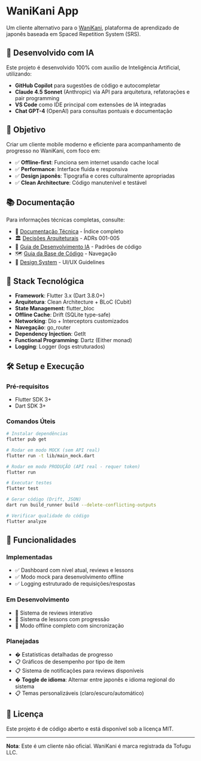 # WaniKani App

Um cliente alternativo para o [WaniKani](https://www.wanikani.com/), plataforma de aprendizado de japonês baseada em Spaced Repetition System (SRS).

## 🤖 Desenvolvido com IA

Este projeto é desenvolvido 100% com auxílio de Inteligência Artificial, utilizando:
- **GitHub Copilot** para sugestões de código e autocompletar
- **Claude 4.5 Sonnet** (Anthropic) via API para arquitetura, refatorações e pair programming
- **VS Code** como IDE principal com extensões de IA integradas
- **Chat GPT-4** (OpenAI) para consultas pontuais e documentação

## 🎯 Objetivo

Criar um cliente mobile moderno e eficiente para acompanhamento de progresso no WaniKani, com foco em:
- ✅ **Offline-first**: Funciona sem internet usando cache local
- ✅ **Performance**: Interface fluida e responsiva
- ✅ **Design japonês**: Tipografia e cores culturalmente apropriadas
- ✅ **Clean Architecture**: Código manutenível e testável

## 📚 Documentação

Para informações técnicas completas, consulte:
- 📘 [Documentação Técnica](specs/technical/index.md) - Índice completo
- 🏛️ [Decisões Arquiteturais](specs/technical/adr/) - ADRs 001-005
- 🤖 [Guia de Desenvolvimento IA](specs/technical/CLAUDE.meta.md) - Padrões de código
- 🗺️ [Guia da Base de Código](specs/technical/CODEBASE_GUIDE.md) - Navegação
- 🎨 [Design System](specs/design/DESIGN_SYSTEM.md) - UI/UX Guidelines

## 🚀 Stack Tecnológica

- **Framework**: Flutter 3.x (Dart 3.8.0+)
- **Arquitetura**: Clean Architecture + BLoC (Cubit)
- **State Management**: flutter_bloc
- **Offline Cache**: Drift (SQLite type-safe)
- **Networking**: Dio + Interceptors customizados
- **Navegação**: go_router
- **Dependency Injection**: GetIt
- **Functional Programming**: Dartz (Either monad)
- **Logging**: Logger (logs estruturados)

## 🛠️ Setup e Execução

### Pré-requisitos
- Flutter SDK 3+
- Dart SDK 3+

### Comandos Úteis

```bash
# Instalar dependências
flutter pub get

# Rodar em modo MOCK (sem API real)
flutter run -t lib/main_mock.dart

# Rodar em modo PRODUÇÃO (API real - requer token)
flutter run

# Executar testes
flutter test

# Gerar código (Drift, JSON)
dart run build_runner build --delete-conflicting-outputs

# Verificar qualidade do código
flutter analyze
```

## 📱 Funcionalidades

### Implementadas
- ✅ Dashboard com nível atual, reviews e lessons
- ✅ Modo mock para desenvolvimento offline
- ✅ Logging estruturado de requisições/respostas

### Em Desenvolvimento
- 🚧 Sistema de reviews interativo
- 🚧 Sistema de lessons com progressão
- 🚧 Modo offline completo com sincronização

### Planejadas
- � Estatísticas detalhadas de progresso
- 📋 Gráficos de desempenho por tipo de item
- 📋 Sistema de notificações para reviews disponíveis
- � **Toggle de idioma**: Alternar entre japonês e idioma regional do sistema
- 📋 Temas personalizáveis (claro/escuro/automático)

## 📄 Licença

Este projeto é de código aberto e está disponível sob a licença MIT.

---

**Nota**: Este é um cliente não oficial. WaniKani é marca registrada da Tofugu LLC.
